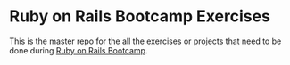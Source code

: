# Ruby on Rails Bootcamp Exercises

This is the master repo for the all the exercises or projects that need to be done during
[Ruby on Rails Bootcamp](https://brgtrainings.com/bootcamps/ruby-on-rails).


